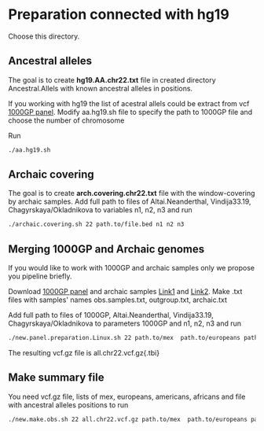 
# Preparation connected with hg19

Choose this directory.



## Ancestral alleles
The goal is to create __hg19.AA.chr22.txt__ file  in created directory Ancestral.Allels with known ancestral alleles in positions.

If you working with hg19 the list of acestral allels could be extract from vcf [1000GP panel][1]. Modify aa.hg19.sh file to specify the path to 1000GP file and choose the number of chromosome

Run
```bash
./aa.hg19.sh
```

## Archaic covering 
The goal is to create __arch.covering.chr22.txt__ file with the window-covering by archaic samples. 
Add full path to files  of   Altai.Neanderthal, Vindija33.19, Chagyrskaya/Okladnikova to variables n1, n2, n3 and run 
```bash
./archaic.covering.sh 22 path.to/file.bed n1 n2 n3
```






## Merging 1000GP  and Archaic genomes

If you would like to work with 1000GP and archaic samples only we propose you pipeline briefly. 


Download [1000GP panel][1] and  archaic samples  [Link1][2] and [Link2][3]. Make .txt files with samples' names  obs.samples.txt, outgroup.txt, archaic.txt

Add full path to files  of 1000GP,  Altai.Neanderthal, Vindija33.19, Chagyrskaya/Okladnikova to parameters 1000GP and n1, n2, n3  and run 

```bash
./new.panel.preparation.Linux.sh 22 path.to/mex  path.to/europeans path.to/americans path.to/africans path.to/file.bed 1000GP n1 n2 n3 name.out.vcf.gz 
```
 
The resulting vcf.gz file is all.chr22.vcf.gz{.tbi}











## Make summary file 

You need  vcf.gz file, lists of mex, europeans, americans, africans and file with ancestral alleles positions
 to run  

```bash
./new.make.obs.sh 22 all.chr22.vcf.gz path.to/mex  path.to/europeans path.to/americans path.to/africans path.to/archaic ./Ancestral.Alleles/hg19.AA.chr22.txt path.to/file.bed
```





[1]: http://ftp.1000genomes.ebi.ac.uk/vol1/ftp/release/20130502/ALL.chr22.phase3_shapeit2_mvncall_integrated_v5b.20130502.genotypes.vcf.gz 
[2]: http://cdna.eva.mpg.de/neandertal/Vindija/VCF/
[3]: http://ftp.eva.mpg.de/neandertal/ChagyrskayaOkladnikov/

